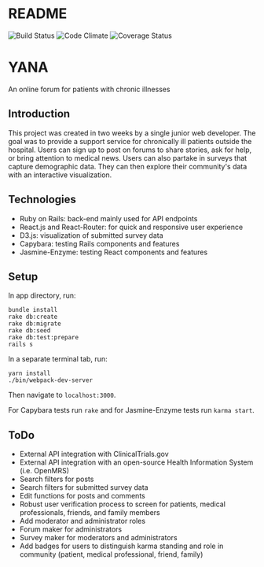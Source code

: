 # README

![Build Status](https://codeship.com/projects/cba47870-99b9-0135-7534-42741cf973da/status?branch=master)
![Code Climate](https://codeclimate.com/github/maxsean/yana.png)
![Coverage Status](https://coveralls.io/repos/maxsean/yana/badge.png)

# YANA
An online forum for patients with chronic illnesses

## Introduction
This project was created in two weeks by a single junior web developer. The goal was to provide a support service for chronically ill patients outside the hospital. Users can sign up to post on forums to share stories, ask for help, or bring attention to medical news. Users can also partake in surveys that capture demographic data. They can then explore their community's data with an interactive visualization.

## Technologies
* Ruby on Rails: back-end mainly used for API endpoints
* React.js and React-Router: for quick and responsive user experience
* D3.js: visualization of submitted survey data
* Capybara: testing Rails components and features
* Jasmine-Enzyme: testing React components and features

## Setup
In app directory, run:
```
bundle install
rake db:create
rake db:migrate
rake db:seed
rake db:test:prepare
rails s
```
In a separate terminal tab, run:
```
yarn install
./bin/webpack-dev-server
```
Then navigate to `localhost:3000`.

For Capybara tests run `rake`
and for Jasmine-Enzyme tests run `karma start`.

## ToDo
* External API integration with ClinicalTrials.gov
* External API integration with an open-source Health Information System (i.e. OpenMRS)
* Search filters for posts
* Search filters for submitted survey data
* Edit functions for posts and comments
* Robust user verification process to screen for patients, medical professionals, friends, and family members
* Add moderator and administrator roles
* Forum maker for administrators
* Survey maker for moderators and administrators
* Add badges for users to distinguish karma standing and role in community (patient, medical professional, friend, family)
